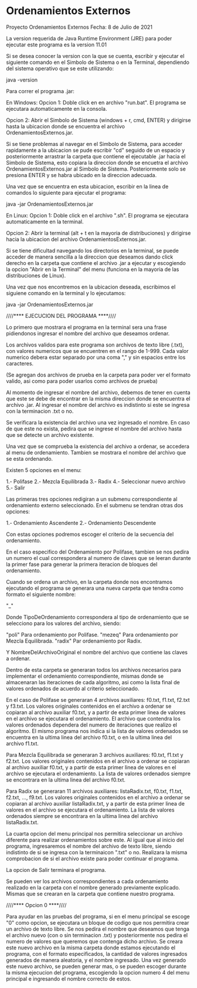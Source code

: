 # Ordenamientos Externos

Proyecto Ordenamientos Externos
Fecha: 8 de Julio de 2021

La version requerida de Java Runtime Environment (JRE) para
poder ejecutar este programa es la version 11.01

Si se desea conocer la version con la que se cuenta, escribir y
ejecutar el siguiente comando en el Simbolo de Sistema o en la
Terminal, dependiendo del sistema operativo que se este utilizando:

java -version

Para correr el programa .jar:

En Windows:
 Opcion 1:
 Doble click en en archivo "run.bat".
 El programa se ejecutara automaticamente en la consola.

 Opcion 2:
 Abrir el Simbolo de Sistema (windows + r, cmd, ENTER) y
 dirigirse hasta la ubicacion donde se encuentra el archivo
 OrdenamientosExternos.jar.

 Si se tiene problemas al navegar en el Simbolo de
 Sistema, para acceder rapidamente a la ubicacion se pude
 escribir "cd" seguido de un espacio y posteriormente arrastrar
 la carpeta que contiene el ejecutable .jar hacia el Simbolo
 de Sistema, esto copiara la direccion donde se encuetra el
 archivo OrdenamientosExternos.jar al Simbolo de Sistema.
 Posteriormente solo se presiona ENTER y se habra ubicado en
 la direccion adecuada.

 Una vez que se encuentra en esta ubicacion, escribir en la
 linea de comandos lo siguiente para ejecutar el programa:

 java -jar OrdenamientosExternos.jar

En Linux:
 Opcion 1:
 Doble click en el archivo ".sh".
 El programa se ejecutara automaticamente en la terminal.

 Opcion 2:
 Abrir la terminal (alt + t en la mayoria de distribuciones) y
 dirigirse hacia la ubicacion del archivo OrdenamientosExternos.jar.

 Si se tiene dificultad navegando los directorios en la terminal, se
 puede acceder de manera sencilla a la direccion que deseamos dando
 click derecho en la carpeta que contiene el archivo .jar a ejecutar
 y escogiendo la opcion "Abrir en la Terminal" del menu (funciona en
 la mayoria de las distribuciones de Linux).

 Una vez que nos encontremos en la ubicacion deseada, escribimos el
 siguiene comando en la terminal y lo ejecutamos:

 java -jar OrdenamientosExternos.jar

////**** EJECUCION DEL PROGRAMA ****////

Lo primero que mostrara el programa en la terminal sera una frase
pidiendonos ingresar el nombre del archivo que deseamos ordenar.

Los archivos validos para este programa son archivos de texto
libre (.txt), con valores numericos que se encuentren en el rango
de 1-999. Cada valor numerico debera estar separado por una coma ","
y sin espacios entre los caracteres.

(Se agregan dos archivos de prueba en la carpeta para poder ver el
formato valido, asi como para poder usarlos como archivos de prueba)

Al momento de ingresar el nombre del archivo, debemos de tener en cuenta
que este se debe de encontrar en la misma direccion donde se encuentra
el archivo .jar.
Al ingresar el nombre del archivo es indistinto si este se ingresa con
la terminacion .txt o no.

Se verificara la existencia del archivo una vez ingresado el nombre.
En caso de que este no exista, pedira que se ingrese el nombre del
archivo hasta que se detecte un archivo existente.

Una vez que se comprueba la existencia del archivo a ordenar, se accedera
al menu de ordenamiento. Tambien se mostrara el nombre del archivo que se
esta ordenando.

Existen 5 opciones en el menu:

 1.- Polifase
 2.- Mezcla Equilibrada
 3.- Radix
 4.- Seleccionar nuevo archivo
 5.- Salir

Las primeras tres opciones redigiran a un submenu correspondiente al ordenamiento
externo seleccionado. En el submenu se tendran otras dos opciones:

 1.- Ordenamiento Ascendente
 2.- Ordenamiento Descendente

Con estas opciones podremos escoger el criterio de la secuencia del ordenamiento.

En el caso especifico del Ordenamiento por Polifase, tambien se nos pedira un numero
el cual correspondera al numero de claves que se leeran durante la primer fase para
generar la primera iteracion de bloques del ordenamiento.

Cuando se ordena un archivo, en la carpeta donde nos encontramos ejecutando el
programa se generara una nueva carpeta que tendra como formato el siguiente
nombre:

"<TipoDeOrdenamiento>_<NombreDelArchivoOriginal>"

Donde TipoDeOrdenamiento correspondera al tipo de ordenamiento que se selecciono
para los valores del archivo, siendo:

 "poli" Para ordenamiento por Polifase.
 "mezeq" Para ordenamiento por Mezcla Equilibrada.
 "radix" Par ordenamiento por Radix.

Y NombreDelArchivoOriginal el nombre del archivo que contiene las claves a ordenar.

Dentro de esta carpeta se generaran todos los archivos necesarios para implementar
el ordenamiento correspondiente, mismas donde se almacenaran las iteraciones de
cada algoritmo, asi como la lista final de valores ordenados de acuerdo al criterio
seleccionado.

En el caso de Polifase se generaran 4 archivos auxiliares:
f0.txt, f1.txt, f2.txt y f3.txt.
Los valores originales contenidos en el archivo a ordenar se copiaran al archivo
auxiliar f0.txt, y a partir de esta primer linea de valores en el archivo se
ejecutara el ordenamiento.
El archivo que contendra los valores ordenados dependera del numero de iteraciones
que realizo el algoritmo. El mismo programa nos indica si la lista de valores
ordenados se encuentra en la ultima linea del archivo f0.txt, o en la ultima linea
del archivo f1.txt.

Para Mezcla Equilibrada se generaran 3 archivos auxiliares:
f0.txt, f1.txt y f2.txt.
Los valores originales contenidos en el archivo a ordenar se copiaran al archivo
auxiliar f0.txt, y a partir de esta primer linea de valores en el archivo se
ejecutara el ordenamiento.
La lista de valores ordenados siempre se encontrara en la ultima linea del archivo
f0.txt.

Para Radix se generaran 11 archivos auxiliares:
listaRadix.txt, f0.txt, f1.txt, f2.txt, ..., f9.txt.
Los valores originales contenidos en el archivo a ordenar se copiaran al archivo
auxiliar listaRadix.txt, y a partir de esta primer linea de valores en el archivo se
ejecutara el ordenamiento.
La lista de valores ordenados siempre se encontrara en la ultima linea del archivo
listaRadix.txt.

La cuarta opcion del menu principal nos permitira seleccionar un archivo diferente
para realizar ordenamientos sobre este.
Al igual que al inicio del programa, ingresaremos el nombre del archivo de texto
libre, siendo indistinto de si se ingresa con la terminaicon ".txt" o no.
Realizara la misma comprobacion de si el archivo existe para poder continuar el
programa.

La opcion de Salir terminara el programa.

Se pueden ver los archivos correspondientes a cada ordenamiento realizado en
la carpeta con el nombre generado previamente explicado. Mismas que se crearan
en la carpeta que contiene nuestro programa.

////**** Opcion 0 ****////

Para ayudar en las pruebas del programa, si en el menu principal se escoge
"0" como opcion, se ejecutara un bloque de codigo que nos permitira crear
un archivo de texto libre. Se nos pedira el nombre que deseamos que tenga
el archivo nuevo (con o sin terminacion .txt) y posteriormente nos pedira el
numero de valores que queremos que contenga dicho archivo.
Se creara este nuevo archivo en la misma carpeta donde estamos ejecutando
el programa, con el formato especificados, la cantidad de valores
ingresados generados de manera aleatoria, y el nombre ingresado.
Una vez generado este nuevo archivo, se pueden generar mas, o se pueden escoger
durante la misma ejecucion del programa, escogiendo la opcion numero 4 del menu
principal e ingresando el nombre correcto de estos.
